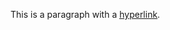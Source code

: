 <span style="font-weight:400">This is a paragraph with a </span><span
style="font-weight:400;text-decoration:underline">[hyperlink](https://www.google.com/url?q=https://google.com&sa=D&ust=1483065476907000&usg=AFQjCNH5vLY5IkuJ9CizwTzSpLKYBdoGeQ)</span><span
style="font-weight:400">.</span>
